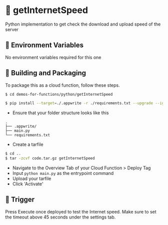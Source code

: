 # 📧 getInternetSpeed
Python implementation to get check the download and upload speed of the server

## 📝 Environment Variables
No environment variables required for this one

## 🚀 Building and Packaging

To package this as a cloud function, follow these steps.

```bash
$ cd demos-for-functions/python/getInternetSpeed

$ pip install --target=./.appwrite -r ./requirements.txt --upgrade --ignore-installed 
```

* Ensure that your folder structure looks like this 
```
.
├── .appwrite/
├── main.py
└── requirements.txt
```

* Create a tarfile

```bash
$ cd ..
$ tar -zcvf code.tar.gz getInternetSpeed
```

* Navigate to the Overview Tab of your Cloud Function > Deploy Tag
* Input  `python main.py` as the entrypoint command
* Upload your tarfile 
* Click 'Activate'

## 🎯 Trigger

Press Execute once deployed to test the Internet speed. 
Make sure to set the timeout above 45 seconds under the settings tab.
